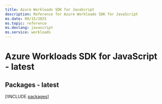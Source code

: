 ```yaml
---
title: Azure Workloads SDK for JavaScript
description: Reference for Azure Workloads SDK for JavaScript
ms.date: 09/15/2025
ms.topic: reference
ms.devlang: javascript
ms.service: workloads
---
```

# Azure Workloads SDK for JavaScript - latest
## Packages - latest
[!INCLUDE [packages](workloads-index.md)]